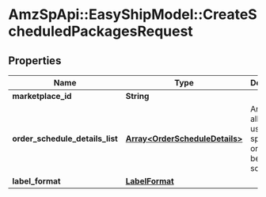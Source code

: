 # AmzSpApi::EasyShipModel::CreateScheduledPackagesRequest

## Properties
Name | Type | Description | Notes
------------ | ------------- | ------------- | -------------
**marketplace_id** | **String** |  | 
**order_schedule_details_list** | [**Array&lt;OrderScheduleDetails&gt;**](OrderScheduleDetails.md) | An array allowing users to specify orders to be scheduled. | 
**label_format** | [**LabelFormat**](LabelFormat.md) |  | 

